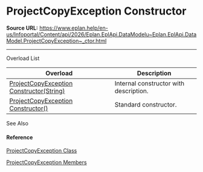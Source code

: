 # ProjectCopyException Constructor

**Source URL:** https://www.eplan.help/en-us/Infoportal/Content/api/2026/Eplan.EplApi.DataModelu~Eplan.EplApi.DataModel.ProjectCopyException~_ctor.html

---

Overload List

| Overload | Description |
| --- | --- |
| [ProjectCopyException Constructor(String)](Eplan.EplApi.DataModelu~Eplan.EplApi.DataModel.ProjectCopyException~_ctor(String).html) | Internal constructor with description. |
| [ProjectCopyException Constructor()](Eplan.EplApi.DataModelu~Eplan.EplApi.DataModel.ProjectCopyException~_ctor().html) | Standard constructor. |



See Also

#### Reference

[ProjectCopyException Class](Eplan.EplApi.DataModelu~Eplan.EplApi.DataModel.ProjectCopyException.html)
  
[ProjectCopyException Members](Eplan.EplApi.DataModelu~Eplan.EplApi.DataModel.ProjectCopyException_members.html)